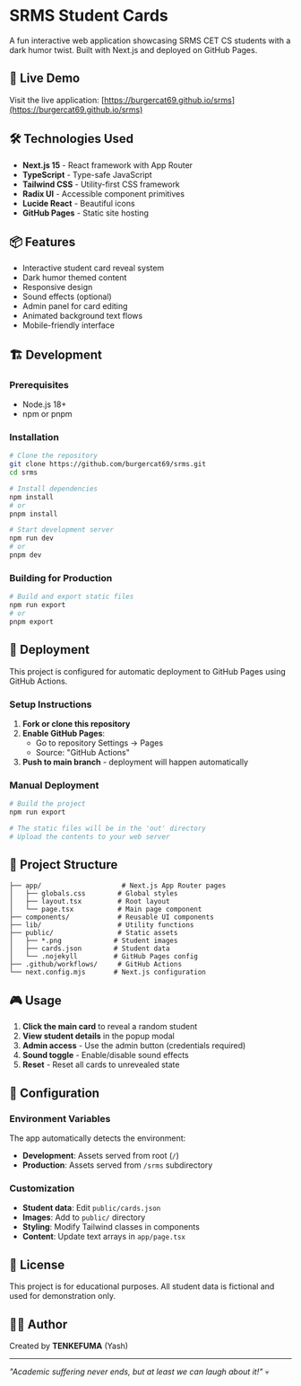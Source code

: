 # SRMS Student Cards

A fun interactive web application showcasing SRMS CET CS students with a dark humor twist. Built with Next.js and deployed on GitHub Pages.

## 🚀 Live Demo

Visit the live application: [https://burgercat69.github.io/srms](https://burgercat69.github.io/srms)

## 🛠️ Technologies Used

- **Next.js 15** - React framework with App Router
- **TypeScript** - Type-safe JavaScript
- **Tailwind CSS** - Utility-first CSS framework
- **Radix UI** - Accessible component primitives
- **Lucide React** - Beautiful icons
- **GitHub Pages** - Static site hosting

## 📦 Features

- Interactive student card reveal system
- Dark humor themed content
- Responsive design
- Sound effects (optional)
- Admin panel for card editing
- Animated background text flows
- Mobile-friendly interface

## 🏗️ Development

### Prerequisites

- Node.js 18+ 
- npm or pnpm

### Installation

```bash
# Clone the repository
git clone https://github.com/burgercat69/srms.git
cd srms

# Install dependencies
npm install
# or
pnpm install

# Start development server
npm run dev
# or
pnpm dev
```

### Building for Production

```bash
# Build and export static files
npm run export
# or
pnpm export
```

## 🚀 Deployment

This project is configured for automatic deployment to GitHub Pages using GitHub Actions.

### Setup Instructions

1. **Fork or clone this repository**
2. **Enable GitHub Pages**:
   - Go to repository Settings → Pages
   - Source: "GitHub Actions"
3. **Push to main branch** - deployment will happen automatically

### Manual Deployment

```bash
# Build the project
npm run export

# The static files will be in the 'out' directory
# Upload the contents to your web server
```

## 📁 Project Structure

```
├── app/                    # Next.js App Router pages
│   ├── globals.css        # Global styles
│   ├── layout.tsx         # Root layout
│   └── page.tsx           # Main page component
├── components/            # Reusable UI components
├── lib/                   # Utility functions
├── public/                # Static assets
│   ├── *.png             # Student images
│   ├── cards.json        # Student data
│   └── .nojekyll         # GitHub Pages config
├── .github/workflows/     # GitHub Actions
└── next.config.mjs       # Next.js configuration
```

## 🎮 Usage

1. **Click the main card** to reveal a random student
2. **View student details** in the popup modal
3. **Admin access** - Use the admin button (credentials required)
4. **Sound toggle** - Enable/disable sound effects
5. **Reset** - Reset all cards to unrevealed state

## 🔧 Configuration

### Environment Variables

The app automatically detects the environment:
- **Development**: Assets served from root (`/`)
- **Production**: Assets served from `/srms` subdirectory

### Customization

- **Student data**: Edit `public/cards.json`
- **Images**: Add to `public/` directory
- **Styling**: Modify Tailwind classes in components
- **Content**: Update text arrays in `app/page.tsx`

## 📝 License

This project is for educational purposes. All student data is fictional and used for demonstration only.

## 👨‍💻 Author

Created by **TENKEFUMA** (Yash)

---

*"Academic suffering never ends, but at least we can laugh about it!"* 💀
